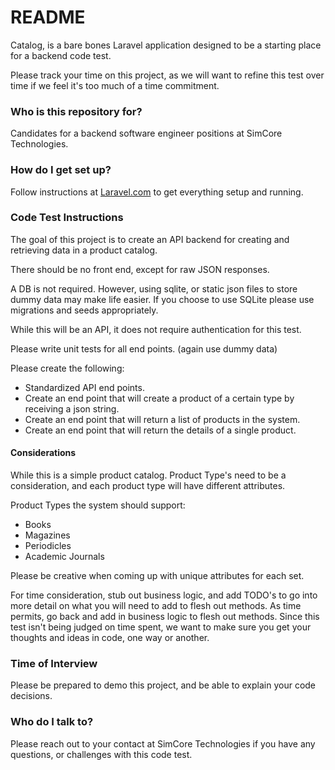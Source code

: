 # README #

Catalog, is a bare bones Laravel application designed to be a starting place for a backend code test.

Please track your time on this project, as we will want to refine this test over time if we feel it's too much of a time commitment.

### Who is this repository for? ###

Candidates for a backend software engineer positions at SimCore Technologies.

### How do I get set up? ###

Follow instructions at [Laravel.com](https://laravel.com/docs/5.4) to get everything setup and running.

### Code Test Instructions ###

The goal of this project is to create an API backend for creating and retrieving data in a product catalog. 

There should be no front end, except for raw JSON responses. 

A DB is not required. However, using sqlite, or static json files to store dummy data may make life easier. 
If you choose to use SQLite please use migrations and seeds appropriately.

While this will be an API, it does not require authentication for this test.

Please write unit tests for all end points. (again use dummy data)

Please create the following:

* Standardized API end points.
* Create an end point that will create a product of a certain type by receiving a json string.
* Create an end point that will return a list of products in the system. 
* Create an end point that will return the details of a single product.

#### Considerations ####

While this is a simple product catalog. Product Type's need to be a consideration, and each product type will have different attributes.

Product Types the system should support:

* Books
* Magazines
* Periodicles
* Academic Journals

Please be creative when coming up with unique attributes for each set.

For time consideration, stub out business logic, and add TODO's to go into more detail on what you will need to add to flesh out methods.
As time permits, go back and add in business logic to flesh out methods. Since this test isn't being judged on time spent, we want to make sure you get your thoughts and ideas in code, one way or another.

### Time of Interview ###

Please be prepared to demo this project, and be able to explain your code decisions.

### Who do I talk to? ###

Please reach out to your contact at SimCore Technologies if you have any questions, or challenges with this code test.
